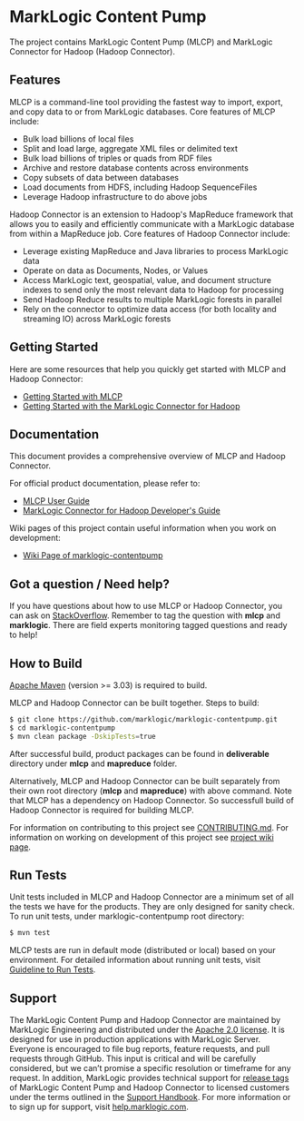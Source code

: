 # MarkLogic Content Pump

The project contains MarkLogic Content Pump (MLCP) and MarkLogic Connector for Hadoop (Hadoop Connector).

## Features

MLCP is a command-line tool providing the fastest way to import, export, and copy data to or from MarkLogic databases. Core features of MLCP include:

* Bulk load billions of local files
* Split and load large, aggregate XML files or delimited text
* Bulk load billions of triples or quads from RDF files
* Archive and restore database contents across environments
* Copy subsets of data between databases
* Load documents from HDFS, including Hadoop SequenceFiles
* Leverage Hadoop infrastructure to do above jobs 

Hadoop Connector is an extension to Hadoop's MapReduce framework that allows you to easily and efficiently communicate with a MarkLogic database from within a MapReduce job. Core features of Hadoop Connector include:

* Leverage existing MapReduce and Java libraries to process MarkLogic data
* Operate on data as Documents, Nodes, or Values
* Access MarkLogic text, geospatial, value, and document structure indexes to send only the most relevant data to Hadoop for processing
* Send Hadoop Reduce results to multiple MarkLogic forests in parallel
* Rely on the connector to optimize data access (for both locality and streaming IO) across MarkLogic forests

## Getting Started

Here are some resources that help you quickly get started with MLCP and Hadoop Connector:

- [Getting Started with MLCP](http://docs.marklogic.com/guide/mlcp/getting-started)
- [Getting Started with the MarkLogic Connector for Hadoop](http://docs.marklogic.com/guide/mapreduce/quickstart)

## Documentation

This document provides a comprehensive overview of MLCP and Hadoop Connector. 

For official product documentation, please refer to:

- [MLCP User Guide](http://docs.marklogic.com/guide/mlcp)
- [MarkLogic Connector for Hadoop Developer's Guide](http://docs.marklogic.com/guide/mapreduce)

Wiki pages of this project contain useful information when you work on development:

- [Wiki Page of marklogic-contentpump](https://github.com/marklogic/marklogic-contentpump/wiki)

## Got a question / Need help?

If you have questions about how to use MLCP or Hadoop Connector, you can ask on [StackOverflow](http://stackoverflow.com/questions/tagged/mlcp). Remember to tag the question with **mlcp** and **marklogic**. There are field experts monitoring tagged questions and ready to help!

## How to Build

[Apache Maven](https://maven.apache.org/) (version >= 3.03) is required to build.

MLCP and Hadoop Connector can be built together. Steps to build:

``` bash
$ git clone https://github.com/marklogic/marklogic-contentpump.git
$ cd marklogic-contentpump
$ mvn clean package -DskipTests=true
```
After successful build, product packages can be found in **deliverable** directory under **mlcp** and **mapreduce** folder.

Alternatively, MLCP and Hadoop Connector can be built separately from their own root directory (**mlcp** and **mapreduce**) with above command. Note that MLCP has a dependency on Hadoop Connector. So successfull build of Hadoop Connector is required for building MLCP. 

For information on contributing to this project see [CONTRIBUTING.md](https://github.com/marklogic/marklogic-contentpump/blob/master/CONTRIBUTING.md). For information on working on development of this project see [project wiki page](https://github.com/marklogic/marklogic-contentpump/wiki).


## Run Tests

Unit tests included in MLCP and Hadoop Connector are a minimum set of all the tests we have for the products. They are only designed for sanity check. To run unit tests, under marklogic-contentpump root directory:

``` bash
$ mvn test
```

MLCP tests are run in default mode (distributed or local) based on your environment. For detailed information about running unit tests, visit [Guideline to Run Tests](https://github.com/marklogic/marklogic-contentpump/wiki/Guideline-to-Run-Tests).

## Support

The MarkLogic Content Pump and Hadoop Connector are maintained by MarkLogic Engineering and distributed under the [Apache 2.0 license](https://github.com/marklogic/marklogic-contentpump/blob/master/LICENSE). It is designed for use in production applications with MarkLogic Server. Everyone is encouraged to file bug reports, feature requests, and pull requests through GitHub. This input is critical and will be carefully considered, but we can’t promise a specific resolution or timeframe for any request. In addition, MarkLogic provides technical support for [release tags](https://github.com/marklogic/marklogic-contentpump/releases) of MarkLogic Content Pump and Hadoop Connector to licensed customers under the terms outlined in the [Support Handbook](http://www.marklogic.com/files/Mark_Logic_Support_Handbook.pdf). For more information or to sign up for support, visit [help.marklogic.com](http://help.marklogic.com).

